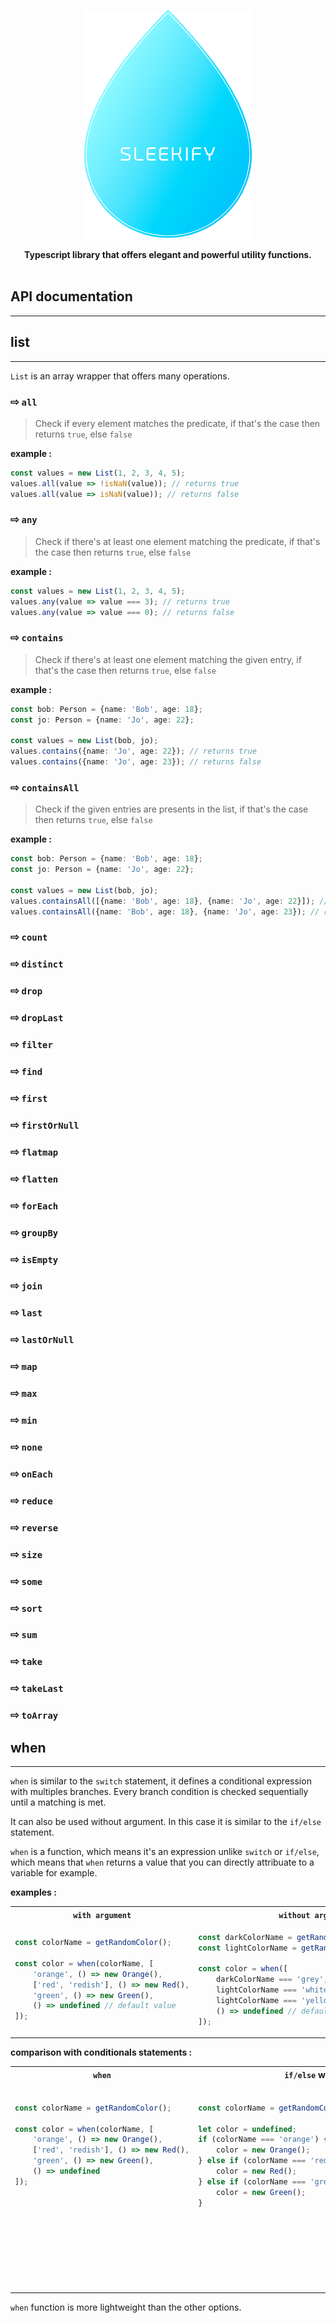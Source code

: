 <style>
    pre {
      counter-reset: line;
    }
    line {
      counter-increment: line;
    }
    line::before {
      content: counter(line);
      display: inline-block;
      width: 1.5em; /* Fixed width */
      border-right: 1px solid #ddd;
      padding: 0 .5em;
      margin-right: .5em;
      color: #888;
      -webkit-user-select: none;
    }
</style>

<p style="text-align: center">
    <img src="logo_sleekify.png" alt="Sublime's custom image" style="text-align: center"/>
</p>
<div style="text-align: center; font-weight: bold">Typescript library that offers elegant and powerful utility functions.</div>

<br/>

## API documentation

---

## list

---

`List` is an array wrapper that offers many operations.

### ⇨ `all`

> Check if every element matches the predicate, if that's the case then returns `true`, else `false`

**example :**

```ts
const values = new List(1, 2, 3, 4, 5);
values.all(value => !isNaN(value)); // returns true
values.all(value => isNaN(value)); // returns false
```

### ⇨ `any`

> Check if there's at least one element matching the predicate, if that's the case then returns `true`, else `false`

**example :**

```ts
const values = new List(1, 2, 3, 4, 5);
values.any(value => value === 3); // returns true
values.any(value => value === 0); // returns false
```

### ⇨ `contains`

> Check if there's at least one element matching the given entry, if that's the case then returns `true`, else `false`

**example :**

```ts
const bob: Person = {name: 'Bob', age: 18};
const jo: Person = {name: 'Jo', age: 22};

const values = new List(bob, jo);
values.contains({name: 'Jo', age: 22}); // returns true
values.contains({name: 'Jo', age: 23}); // returns false
```

### ⇨ `containsAll`

> Check if the given entries are presents in the list, if that's the case then returns `true`, else `false`

**example :**

```ts
const bob: Person = {name: 'Bob', age: 18};
const jo: Person = {name: 'Jo', age: 22};

const values = new List(bob, jo);
values.containsAll([{name: 'Bob', age: 18}, {name: 'Jo', age: 22}]); // returns true
values.containsAll({name: 'Bob', age: 18}, {name: 'Jo', age: 23}); // returns false
```

### ⇨ `count`

### ⇨ `distinct`

### ⇨ `drop`

### ⇨ `dropLast`

### ⇨ `filter`

### ⇨ `find`

### ⇨ `first`

### ⇨ `firstOrNull`

### ⇨ `flatmap`

### ⇨ `flatten`

### ⇨ `forEach`

### ⇨ `groupBy`

### ⇨ `isEmpty`

### ⇨ `join`

### ⇨ `last`

### ⇨ `lastOrNull`

### ⇨ `map`

### ⇨ `max`

### ⇨ `min`

### ⇨ `none`

### ⇨ `onEach`

### ⇨ `reduce`

### ⇨ `reverse`

### ⇨ `size`

### ⇨ `some`

### ⇨ `sort`

### ⇨ `sum`

### ⇨ `take`

### ⇨ `takeLast`

### ⇨ `toArray`

## when

---

<p>
<code>when</code> is similar to the <code>switch</code> statement, it defines a conditional expression with multiples branches. Every branch condition is checked sequentially until a matching is met.

It can also be used without argument. In this case it is similar to the <code>if/else</code> statement.

<code>when</code> is a function, which means it's an expression unlike <code>switch</code> or <code>if/else</code>, which means that `when` returns a value that you can directly attribuate to a variable for example.
</p>

**examples :**

<table>
<th><code>with argument</code></th>
<th><code>without argument</code></th>
<tr>
<td>

```ts
const colorName = getRandomColor();

const color = when(colorName, [
    'orange', () => new Orange(),
    ['red', 'redish'], () => new Red(),
    'green', () => new Green(),
    () => undefined // default value
]);
```

</td>
<td>

```ts
const darkColorName = getRandomColor();
const lightColorName = getRandomColor();

const color = when([
    darkColorName === 'grey', () => new Grey(),
    lightColorName === 'white', () => new White(),
    lightColorName === 'yellow', () => new Yellow(),
    () => undefined // default value
]);
```

</td>
</tr>
</table>

**comparison with conditionals statements :**
<table>
<th><code>when</code></th>
<th><code>if/else</code> with brackets</th>
<th><code>if/else</code> without brackets</th>
<th><code>switch</code></th>
<tr>
<td>

```ts
const colorName = getRandomColor();

const color = when(colorName, [
    'orange', () => new Orange(),
    ['red', 'redish'], () => new Red(),
    'green', () => new Green(),
    () => undefined
]);










```

</td>
<td>

```ts
const colorName = getRandomColor();

let color = undefined;
if (colorName === 'orange') {
    color = new Orange();
} else if (colorName === 'red' || colorName === 'redish') {
    color = new Red();
} else if (colorName === 'green') {
    color = new Green();
}








```

</td>
<td>

```ts
const colorName = getRandomColor();

let color;
if (colorName === 'orange') color = new Orange();
else if (colorName === 'red' || colorName === 'redish') color = new Red();
else if (colorName === 'green') color = new Green();
else color = undefined;











```

</td>
<td>

```ts
const colorName = getRandomColor();

let color;
switch (color) {
    case 'orange':
        color = new Orange();
        break;
    case 'red':
    case 'redish':
        color = new Red();
        break;
    case 'green':
        color = new Green();
        break;
    default:
        color = undefined;
        break;
}
```

</td>
</tr>
</table>

`when` function is more lightweight than the other options.
